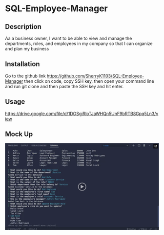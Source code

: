 # SQL-Employee-Manager

## Description

Aa a business owner, I want to be able to view and manage the departments, roles, and employees in my company so that I can organize and plan my business

## Installation

Go to the github link https://github.com/SherryK1103/SQL-Employee-Manager then click on code, copy SSH key, then open your command line and run git clone and then paste the SSH key and hit enter.

## Usage

https://drive.google.com/file/d/1DOSgjRloTJaWHQn5UnF9bRTB8Gpq5Ln3/view

## Mock Up

[![A video thumbnail shows the command-line employee management application with a play button overlaying the view.](./Assets/12-sql-homework-video-thumbnail.png)](https://drive.google.com/file/d/1DOSgjRloTJaWHQn5UnF9bRTB8Gpq5Ln3/view)
